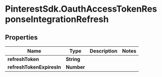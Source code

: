 # PinterestSdk.OauthAccessTokenResponseIntegrationRefresh

## Properties

Name | Type | Description | Notes
------------ | ------------- | ------------- | -------------
**refreshToken** | **String** |  | 
**refreshTokenExpiresIn** | **Number** |  | 


